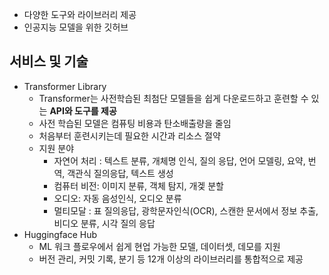 - 다양한 도구와 라이브러리 제공
- 인공지능 모델을 위한 깃허브

## 서비스 및 기술
- Transformer Library
	- Transformer는 사전학습된 최첨단 모델들을 쉽게 다운로드하고 훈련할 수 있는 **API와 도구를 제공**
	- 사전 학습된 모델은 컴퓨팅 비용과 탄소배출량을 줄임
	- 처음부터 훈련시키는데 필요한 시간과 리소스 절약
	- 지원 분야
		- 자연어 처리 : 텍스트 분류, 개체명 인식, 질의 응답, 언어 모델링, 요약, 번역, 객관식 질의응답, 텍스트 생성
		- 컴퓨터 비전: 이미지 분류, 객체 탐지, 개겣 분할
		- 오디오: 자동 음성인식, 오디오 분류
		- 멀티모달 : 표 질의응답, 광학문자인식(OCR), 스캔한 문서에서 정보 추출, 비디오 분류, 시각 질의 응답
- Huggingface Hub
	- ML 워크 플로우에서 쉽게 현업 가능한 모델, 데이터셋, 데모를 지원
	- 버전 관리, 커밋 기록, 분기 등 12개 이상의 라이브러리를 통합적으로 제공